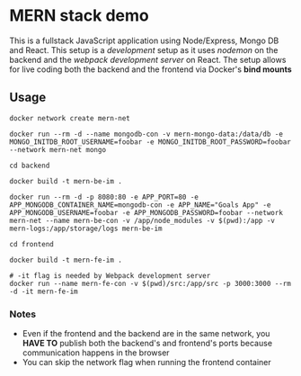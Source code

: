 # MERN stack demo

This is a fullstack JavaScript application using Node/Express, Mongo DB and React. This setup is a *development* setup as it uses *nodemon* on the backend and the *webpack development server* on React. The setup allows for live coding both the backend and the frontend via Docker's **bind mounts**

## Usage

```
docker network create mern-net

docker run --rm -d --name mongodb-con -v mern-mongo-data:/data/db -e MONGO_INITDB_ROOT_USERNAME=foobar -e MONGO_INITDB_ROOT_PASSWORD=foobar --network mern-net mongo

cd backend

docker build -t mern-be-im .

docker run --rm -d -p 8080:80 -e APP_PORT=80 -e APP_MONGODB_CONTAINER_NAME=mongodb-con -e APP_NAME="Goals App" -e APP_MONGODB_USERNAME=foobar -e APP_MONGODB_PASSWORD=foobar --network mern-net --name mern-be-con -v /app/node_modules -v $(pwd):/app -v mern-logs:/app/storage/logs mern-be-im

cd frontend

docker build -t mern-fe-im .

# -it flag is needed by Webpack development server
docker run --name mern-fe-con -v $(pwd)/src:/app/src -p 3000:3000 --rm -d -it mern-fe-im
```

### Notes

- Even if the frontend and the backend are in the same network, you **HAVE TO** publish both the backend's and frontend's ports because communication happens in the browser
- You can skip the network flag when running the frontend container
